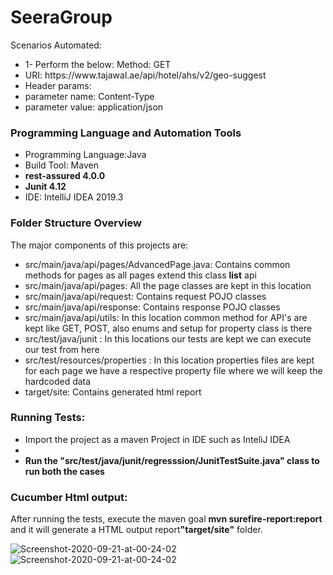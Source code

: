 # SeeraGroup
<p>Scenarios Automated:</p>
<ul><li>1- Perform the below: Method: GET</li>
<li>URI: https://www.tajawal.ae/api/hotel/ahs/v2/geo-suggest</li>
  <li>Header params:</li>
   <li>parameter name: Content-Type</li>
   <li>parameter value: application/json</li>
   
</ul>
<h3>Programming Language and Automation Tools</h3>
<ul><li>Programming Language:Java</li>
  <li> Build Tool: Maven</li>
  <li> <b>rest-assured 4.0.0</b></li>
  <li> <b>Junit 4.12</b></li>
  <li> IDE: IntelliJ IDEA 2019.3</li>
</ul>
<h3>Folder Structure Overview</h3>
<p>The major components of this projects are:</p>
   <ul>
  <li>src/main/java/api/pages/AdvancedPage.java: Contains common methods for pages as all pages extend this class <b>list</b> api</li>
  <li>src/main/java/api/pages: All the page classes are kept in this location</li>
  <li>src/main/java/api/request: Contains request POJO classes</li>
  <li>src/main/java/api/response: Contains response POJO classes</li>
  <li>src/main/java/api/utils: In this location common method for API's are kept like GET, POST, also enums and setup for property class is there</li>
  <li>src/test/java/junit : In this locations our tests are kept we can execute our test from here</li>
  <li>src/test/resources/properties : In this location properties files are kept for each page we have a respective property file where we will keep the hardcoded data</li>
  <li>target/site: Contains generated html report</li>
  </ul>
  <h3>Running Tests:</h3>
  
  <ul>
    <li> Import the project as a maven Project in IDE such as InteliJ IDEA</li>
    <li> </li>
 <li><b>Run the "src/test/java/junit/regresssion/JunitTestSuite.java" class to run both the cases</b></li>
  </ul>
  <a href="" alt="Screenshot-2020-09-21-at-00-08-53" border="0"></a>
 <h3> Cucumber Html output:</h3>
 <p> After running the tests, execute the maven goal <b> mvn surefire-report:report</b> and it will generate a HTML output report<b>"target/site"</b> folder.</p>
<img src="" alt="Screenshot-2020-09-21-at-00-24-02" border="0">
<img src="" alt="Screenshot-2020-09-21-at-00-24-02" border="0">
